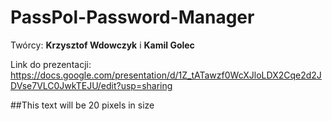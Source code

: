 # PassPol-Password-Manager
Twórcy: **Krzysztof Wdowczyk** i **Kamil Golec**

Link do prezentacji: https://docs.google.com/presentation/d/1Z_tATawzf0WcXJloLDX2Cqe2d2JDVse7VLC0JwkTEJU/edit?usp=sharing

##This text will be 20 pixels in size


